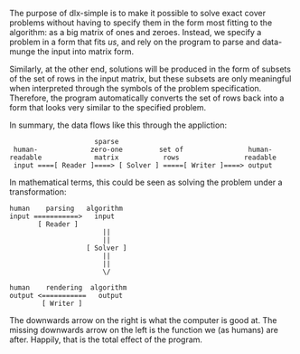 The purpose of dlx-simple is to make it possible to solve exact cover
problems without having to specify them in the form most fitting to
the algorithm: as a big matrix of ones and zeroes. Instead, we specify
a problem in a form that fits *us*, and rely on the program to parse
and data-munge the input into matrix form.

Similarly, at the other end, solutions will be produced in the form of
subsets of the set of rows in the input matrix, but these subsets are
only meaningful when interpreted through the symbols of the problem
specification. Therefore, the program automatically converts the set
of rows back into a form that looks very similar to the specified
problem.

In summary, the data flows like this through the appliction:

                         sparse
     human-             zero-one         set of                human-
    readable             matrix           rows                readable
     input ====[ Reader ]====> [ Solver ] =====[ Writer ]====> output

In mathematical terms, this could be seen as solving the problem under
a transformation:

    human    parsing   algorithm
    input ===========>   input
           [ Reader ]
                           ||
                           ||
                       [ Solver ]
                           ||
                           ||
                           \/
    
    human    rendering  algorithm
    output <===========   output
            [ Writer ]

The downwards arrow on the right is what the computer is good at. The
missing downwards arrow on the left is the function we (as humans) are
after. Happily, that is the total effect of the program.
